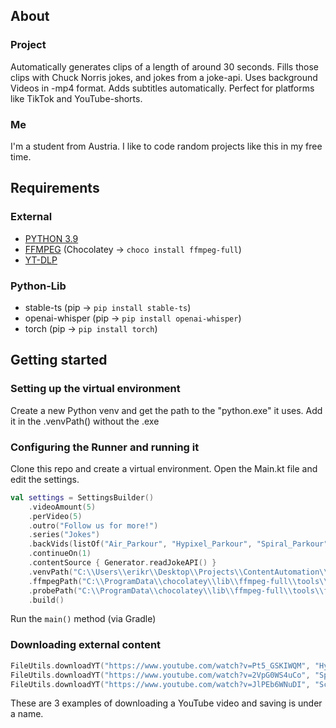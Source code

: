 ## About

### Project

Automatically generates clips of a length of around 30 seconds. Fills those clips with Chuck Norris jokes, and jokes
from a joke-api. Uses background Videos in -mp4 format. Adds subtitles automatically. Perfect for platforms like TikTok
and YouTube-shorts.

### Me

I'm a student from Austria. I like to code random projects like this in my free time.

## Requirements

### External

- [PYTHON 3.9](https://www.python.org/downloads/release/python-390/)
- [FFMPEG](https://ffmpeg.org/) (Chocolatey -> ```choco install ffmpeg-full```)
- [YT-DLP](https://github.com/yt-dlp/yt-dlp)

### Python-Lib

- stable-ts (pip -> ```pip install stable-ts```)
- openai-whisper (pip -> ```pip install openai-whisper```)
- torch (pip -> ```pip install torch```)

## Getting started

### Setting up the virtual environment

Create a new Python venv and get the path to the "python.exe" it uses. Add it in the .venvPath() without the .exe

### Configuring the Runner and running it

Clone this repo and create a virtual environment.
Open the Main.kt file and edit the settings.

````kotlin
val settings = SettingsBuilder()
    .videoAmount(5)
    .perVideo(5)
    .outro("Follow us for more!")
    .series("Jokes")
    .backVids(listOf("Air_Parkour", "Hypixel_Parkour", "Spiral_Parkour", "Scenic_Parkour"))
    .continueOn(1)
    .contentSource { Generator.readJokeAPI() }
    .venvPath("C:\\Users\\erikr\\Desktop\\Projects\\ContentAutomation\\venv\\Scripts\\python")
    .ffmpegPath("C:\\ProgramData\\chocolatey\\lib\\ffmpeg-full\\tools\\ffmpeg\\bin\\ffmpeg.exe")
    .probePath("C:\\ProgramData\\chocolatey\\lib\\ffmpeg-full\\tools\\ffmpeg\\bin\\ffprobe.exe")
    .build()
````

Run the ``main()`` method (via Gradle)

### Downloading external content

````kotlin
FileUtils.downloadYT("https://www.youtube.com/watch?v=Pt5_GSKIWQM", "Hypixel_Parkour")
FileUtils.downloadYT("https://www.youtube.com/watch?v=2VpG0WS4uCo", "Spiral_Parkour")
FileUtils.downloadYT("https://www.youtube.com/watch?v=JlPEb6WNuDI", "Scenic_Parkour")
````

These are 3 examples of downloading a YouTube video and saving is under a name.